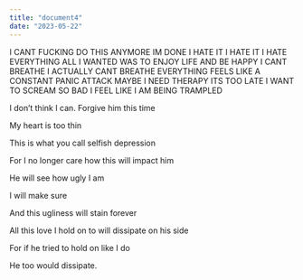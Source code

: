 ```yaml
---
title: "document4"
date: "2023-05-22"
---
```


I CANT FUCKING DO THIS ANYMORE IM DONE I HATE IT I HATE IT I HATE EVERYTHING ALL I WANTED WAS TO ENJOY LIFE AND BE HAPPY I CANT BREATHE I ACTUALLY CANT BREATHE EVERYTHING FEELS LIKE A CONSTANT PANIC ATTACK MAYBE I NEED THERAPY ITS TOO LATE I WANT TO SCREAM SO BAD I FEEL LIKE I AM BEING TRAMPLED

I don’t think I can. Forgive him this time

My heart is too thin

This is what you call selfish depression

For I no longer care how this will impact him

He will see how ugly I am

I will make sure

And this ugliness will stain forever

All this love I hold on to will dissipate on his side

For if he tried to hold on like I do

He too would dissipate.